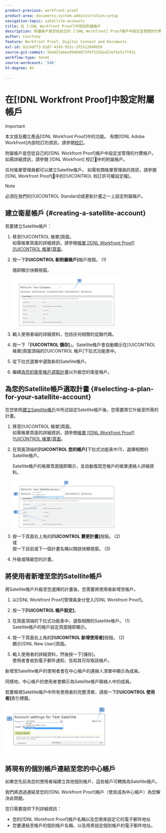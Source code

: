 ```yaml
---
product-previous: workfront-proof
product-area: documents;system-administration;setup
navigation-topic: satellite-accounts
title: 在 [!DNL Workfront Proof]中設定附屬帳戶
description: 附屬帳戶是您從自己的 [!DNL Workfront] Proof帳戶中設定並管理的付費帳戶。 如需詳細資訊，請參閱「在 [!DNL Workfront] 校訂中的附屬帳戶」。
author: Courtney
feature: Workfront Proof, Digital Content and Documents
exl-id: 82c6dff3-6187-4145-951c-3f5312049b59
source-git-commit: 5be053a6ee99404673f6f3258a423ef5e5c7f431
workflow-type: tm+mt
source-wordcount: '546'
ht-degree: 0%

---
```


# 在[!DNL Workfront Proof]中設定附屬帳戶

>[!IMPORTANT]
>
>本文提及獨立產品[!DNL Workfront Proof]中的功能。 有關[!DNL Adobe Workfront]內部校訂的資訊，請參閱[校訂](../../../review-and-approve-work/proofing/proofing.md)。

附屬帳戶是您從自己的[!DNL Workfront Proof]帳戶中設定並管理的付費帳戶。 如需詳細資訊，請參閱 [!DNL Workfront] 校訂[&#128279;](../../../workfront-proof/wp-acct-admin/satellite-accounts/sat-accts-in-wp.md)中的附屬帳戶。

任何帳單管理員都可以建立Satellite帳戶。 如需有關帳單管理員的資訊，請參閱 [!DNL Workfront Proof][&#128279;](../../../workfront-proof/wp-acct-admin/account-settings/proof-perm-profiles-in-wp.md)中的[!UICONTROL 校訂許可權設定檔]。

>[!NOTE]
>
> 必須在我們的[!UICONTROL Standard]或更新計畫之一上設定附屬帳戶。

## 建立衛星帳戶 {#creating-a-satellite-account}

若要建立Satellite帳戶：

1. 移至[!UICONTROL 帳單]頁面。\
   如需帳單頁面的詳細資訊，請參閱[帳單 [!DNL Workfront Proof] [!UICONTROL 帳單]頁面](../../../workfront-proof/wp-billingsettings/manage-your-billing/wp-billing-page.md)。

1. 按一下&#x200B;**[!UICONTROL 新附屬帳戶]**&#x200B;帳戶按鈕。 (1)

   隨即顯示快顯視窗。

   ![New_Satellite_Account.png](assets/new-satellite-account-350x156.png)

1. 輸入使用者端的詳細資料，包括任何相關的促銷代碼。
1. 按一下「**[!UICONTROL 儲存]**」。Satellite帳戶會自動顯示在[!UICONTROL 帳單]頁面頂端的[!UICONTROL 帳戶]下拉式功能表中。
1. 從下拉式選單中選取新的Satellite帳戶。
1. 繼續[為您的衛星帳戶選取計畫](#selecting-a-plan-for-your-satellite-account)以升級您的衛星帳戶。

## 為您的Satellite帳戶選取計畫 {#selecting-a-plan-for-your-satellite-account}

在您依照[建立Satellite帳戶](#creating-a-satellite-account)中所述設定Satellite帳戶後，您需要將它升級至所需的計畫。

1. 移至[!UICONTROL 帳單]頁面。\
   如需帳單頁面的詳細資訊，請參閱[帳單 [!DNL Workfront Proof] [!UICONTROL 帳單]頁面](../../../workfront-proof/wp-billingsettings/manage-your-billing/wp-billing-page.md)。

1. 在頁面頂端的&#x200B;**[!UICONTROL 您的帳戶]**&#x200B;下拉式功能表中(1)，選擇相關的Satellite帳戶。

   Satellite帳戶的帳單頁面隨即顯示，並自動復寫您帳戶的帳單連絡人詳細資料。

   ![Satellite_Account_Change_Plan.png](assets/satellite-account-change-plan-350x156.png)

1. 按一下頁面右上角的&#x200B;**[!UICONTROL 變更計畫]**&#x200B;按鈕。 (2)\
   或\
   按一下目前或下一個計畫名稱以開啟快顯視窗。 (3)

1. 升級或降級您的計畫。

## 將使用者新增至您的Satellite帳戶

將Satellite帳戶升級至您選擇的計畫後，您需要將使用者新增至帳戶。

1. 以[!DNL Workfront Proof]管理員身分登入[!DNL Workfront Proof]。
1. 按一下&#x200B;**[!UICONTROL 帳戶設定]**。
1. 在頁面頂端的下拉式功能表中，選取相關的Satellite帳戶。 (1)\
   Satellite帳戶的帳戶設定頁面隨即顯示。
1. 按一下頁面右上角的&#x200B;**[!UICONTROL 新增使用者]**&#x200B;按鈕。 (2)\
   顯示[!DNL New User]頁面。

1. 輸入使用者的詳細資料，然後按一下[儲存]。**&#x200B;**\
   使用者會收到電子郵件通知，告知其可存取該帳戶。

新增至Satellite帳戶的使用者會在中心帳戶的連絡人清單中顯示為成員。

同樣地，中心帳戶的使用者會顯示為Satellite帳戶聯絡人中的成員。

若要檢視Satellite帳戶中所有使用者的完整清單，請按一下&#x200B;**[!UICONTROL 使用者]**&#x200B;索引標籤。

![SA_New_User.png](assets/sa-new-user-350x156.png)

## 將現有的個別帳戶連結至您的中心帳戶

如果您先前為您的使用者端建立其他個別帳戶，這些帳戶可轉換為Satellite帳戶。

我們將透過連結至您的[!DNL Workfront Proof]帳戶（使其成為中心帳戶）為您解決此問題。

您只需要提供下列詳細資訊：

* 您的[!DNL Workfront Proof]帳戶名稱以及您用來設定它的電子郵件地址
* 您要連結至帳戶的個別帳戶名稱，以及用來設定個別帳戶的電子郵件地址。
